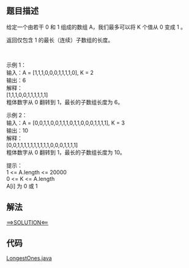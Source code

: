 ## 题目描述

给定一个由若干 0 和 1 组成的数组 A，我们最多可以将 K 个值从 0 变成 1 。

返回仅包含 1 的最长（连续）子数组的长度。

 

示例 1：
<br>输入：A = [1,1,1,0,0,0,1,1,1,1,0], K = 2
<br>输出：6
<br>解释：
<br>[1,1,1,0,0,1,1,1,1,1,1]
<br>粗体数字从 0 翻转到 1，最长的子数组长度为 6。

示例 2：
<br>输入：A = [0,0,1,1,0,0,1,1,1,0,1,1,0,0,0,1,1,1,1], K = 3
<br>输出：10
<br>解释：
<br>[0,0,1,1,1,1,1,1,1,1,1,1,0,0,0,1,1,1,1]
<br>粗体数字从 0 翻转到 1，最长的子数组长度为 10。

提示：
<br>1 <= A.length <= 20000
<br>0 <= K <= A.length
<br>A[i] 为 0 或 1

## 解法

[==>SOLUTION<==](https://leetcode-cn.com/problems/max-consecutive-ones-iii/solution/zui-da-lian-xu-1de-ge-shu-iii-by-leetcod-hw12/)

## 代码

[LongestOnes.java](https://github.com/Marshal7cc/leetcode-java/blob/master/src/slidewindow/LongestOnes.java)

